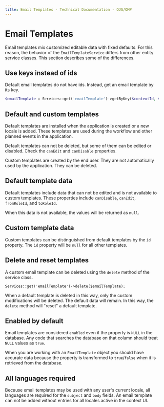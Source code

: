 ```yaml
---
title: Email Templates - Technical Documentation - OJS/OMP
---
```


# Email Templates

Email templates mix customized editable data with fixed defaults. For this reason, the behavior of the `EmailTemplateService` differs from other entity service classes. This section describes some of the differences.

## Use keys instead of ids

Default email templates do not have ids. Instead, get an email template by its key.

```php
$emailTemplate = Services::get('emailTemplate')->getByKey($contextId, $key);
```

## Default and custom templates

Default templates are installed when the application is created or a new locale is added. These templates are used during the workflow and other planned events in the application.

Default templates can not be deleted, but some of them can be edited or disabled. Check the `canEdit` and `canDisable` properties.

Custom templates are created by the end user. They are not automatically used by the application. They can be deleted.

## Default template data

Default templates include data that can not be edited and is not available to custom templates. These properties include `canDisable`, `canEdit`, `fromRoleId`, and `toRoleId`.

When this data is not available, the values will be returned as `null`.

## Custom template data

Custom templates can be distinguished from default templates by the `id` property. The `id` property will be `null` for all other templates.

## Delete and reset templates

A custom email template can be deleted using the `delete` method of the service class.

```
Services::get('emailTemplate')->delete($emailTemplate);
```

When a default template is deleted in this way, only the custom modifications will be deleted. The default data will remain. In this way, the `delete` method will "reset" a default template.

## Enabled by default

Email templates are considered `enabled` even if the property is `NULL` in the database. Any code that searches the database on that column should treat `NULL` values as `true`.

When you are working with an `EmailTemplate` object you should have accurate data because the property is transformed to `true`/`false` when it is retrieved from the database.

## All languages required

Because email templates may be used with any user's current locale, all languages are required for the `subject` and `body` fields. An email template can not be added without entries for all locales active in the context UI.

